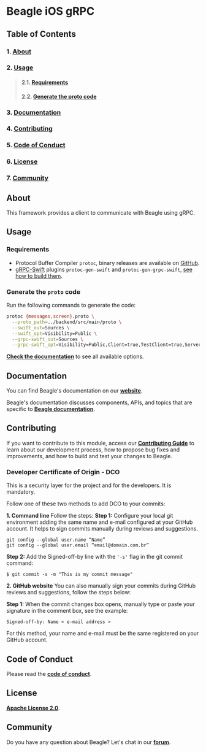 
# **Beagle iOS gRPC**

## **Table of Contents**

### 1. [**About**](#about)
### 2. [**Usage**](#usage)
> #### 2.1. [**Requirements**](#requirements)
> #### 2.2. [**Generate the proto code**](#generate-the-proto-code)
### 3. [**Documentation**](#documentation)
### 4. [**Contributing**](#contributing)
### 5. [**Code of Conduct**](#code-of-conduct)
### 6. [**License**](#license)
### 7. [**Community**](#community)

## **About**
This framework provides a client to communicate with Beagle using gRPC.

## **Usage**

### **Requirements**

- Protocol Buffer Compiler `protoc`, binary releases are available on [GitHub][protobuf-releases].
- [gRPC-Swift][grpc-swift] plugins `protoc-gen-swift` and `protoc-gen-grpc-swift`, [see how to build them][grpc-plugins].

### **Generate the `proto` code**

Run the following commands to generate the code:

```bash
protoc {messages,screen}.proto \
  --proto_path=../backend/src/main/proto \
  --swift_out=Sources \
  --swift_opt=Visibility=Public \
  --grpc-swift_out=Sources \
  --grpc-swift_opt=Visibility=Public,Client=true,TestClient=true,Server=false
```

[**Check the documentation**][plugin-options] to see all available options.

[protobuf-releases]: https://github.com/protocolbuffers/protobuf/releases
[grpc-swift]: https://github.com/grpc/grpc-swift
[grpc-plugins]: https://github.com/grpc/grpc-swift#getting-the-protoc-plugins
[plugin-options]: https://github.com/grpc/grpc-swift/blob/main/docs/plugin.md#plugin-options

## **Documentation**

You can find Beagle's documentation on our [**website**][site].

Beagle's documentation discusses components, APIs, and topics that are specific to [**Beagle documentation**][b-docs].

[site]: https://usebeagle.io/
[b-docs]: https://docs.usebeagle.io/


## **Contributing**

If you want to contribute to this module, access our [**Contributing Guide**][contribute] to learn about our development process, how to propose bug fixes and improvements, and how to build and test your changes to Beagle.

[contribute]: https://github.com/ZupIT/beagle/blob/main/CONTRIBUTING.md

### **Developer Certificate of Origin - DCO**

 This is a security layer for the project and for the developers. It is mandatory.
 
 Follow one of these two methods to add DCO to your commits:
 
**1. Command line**
 Follow the steps: 
 **Step 1:** Configure your local git environment adding the same name and e-mail configured at your GitHub account. It helps to sign commits manually during reviews and suggestions.

 ```
git config --global user.name “Name”
git config --global user.email “email@domain.com.br”
```

**Step 2:** Add the Signed-off-by line with the `'-s'` flag in the git commit command:

```
$ git commit -s -m "This is my commit message"
```

**2. GitHub website**
You can also manually sign your commits during GitHub reviews and suggestions, follow the steps below: 

**Step 1:** When the commit changes box opens, manually type or paste your signature in the comment box, see the example:

```
Signed-off-by: Name < e-mail address >
```

For this method, your name and e-mail must be the same registered on your GitHub account.

## **Code of Conduct**

Please read the [**code of conduct**](https://github.com/ZupIT/beagle/blob/main/CODE_OF_CONDUCT.md).

## **License**

[**Apache License 2.0**](https://github.com/ZupIT/beagle-grpc/blob/master/LICENSE).

## **Community**
Do you have any question about Beagle? Let's chat in our [**forum**](https://forum.zup.com.br/).